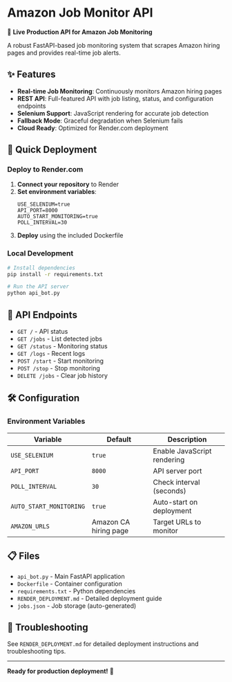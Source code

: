 # Amazon Job Monitor API

🚀 **Live Production API for Amazon Job Monitoring**

A robust FastAPI-based job monitoring system that scrapes Amazon hiring pages and provides real-time job alerts.

## ✨ Features

- **Real-time Job Monitoring**: Continuously monitors Amazon hiring pages
- **REST API**: Full-featured API with job listing, status, and configuration endpoints
- **Selenium Support**: JavaScript rendering for accurate job detection
- **Fallback Mode**: Graceful degradation when Selenium fails
- **Cloud Ready**: Optimized for Render.com deployment

## 🚀 Quick Deployment

### Deploy to Render.com

1. **Connect your repository** to Render
2. **Set environment variables**:
   ```
   USE_SELENIUM=true
   API_PORT=8000
   AUTO_START_MONITORING=true
   POLL_INTERVAL=30
   ```
3. **Deploy** using the included Dockerfile

### Local Development

```bash
# Install dependencies
pip install -r requirements.txt

# Run the API server
python api_bot.py
```

## 📡 API Endpoints

- `GET /` - API status
- `GET /jobs` - List detected jobs
- `GET /status` - Monitoring status
- `GET /logs` - Recent logs
- `POST /start` - Start monitoring
- `POST /stop` - Stop monitoring
- `DELETE /jobs` - Clear job history

## 🛠️ Configuration

### Environment Variables

| Variable | Default | Description |
|----------|---------|-------------|
| `USE_SELENIUM` | `true` | Enable JavaScript rendering |
| `API_PORT` | `8000` | API server port |
| `POLL_INTERVAL` | `30` | Check interval (seconds) |
| `AUTO_START_MONITORING` | `true` | Auto-start on deployment |
| `AMAZON_URLS` | Amazon CA hiring page | Target URLs to monitor |

## 📋 Files

- `api_bot.py` - Main FastAPI application
- `Dockerfile` - Container configuration
- `requirements.txt` - Python dependencies
- `RENDER_DEPLOYMENT.md` - Detailed deployment guide
- `jobs.json` - Job storage (auto-generated)

## 🔧 Troubleshooting

See `RENDER_DEPLOYMENT.md` for detailed deployment instructions and troubleshooting tips.

---

**Ready for production deployment!** 🎉
